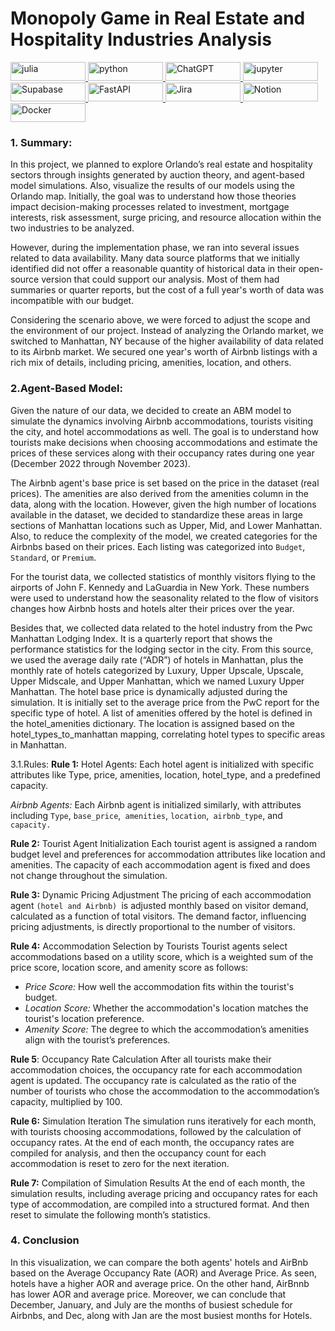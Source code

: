 # Monopoly Game in Real Estate and Hospitality Industries Analysis

<p align="left"> 
  <a href="https://julialang.org" target="_blank" rel="noreferrer"> <img src="https://img.shields.io/badge/Julia-9558B2?style=for-the-badge&logo=julia&logoColor=white" alt="julia" width="120" height="30"/> </a>
<a href="https://www.python.org" target="_blank" rel="noreferrer"> <img src="https://img.shields.io/badge/Python-FFD43B?style=for-the-badge&logo=python&logoColor=blue" alt="python" width="120" height="30"/> </a>  
<a href="https://chat.openai.com/" target="_blank" rel="noreferrer"> <img src="https://img.shields.io/badge/ChatGPT-74aa9c?style=for-the-badge&logo=openai&logoColor=white" alt="ChatGPT" width="120" height="30"/> </a> 
<a href="https://jupyter.org/" target="_blank" rel="noreferrer"> <img src="https://img.shields.io/badge/Jupyter-F37626.svg?&style=for-the-badge&logo=Jupyter&logoColor=white" alt="jupyter" width="120" height="30"/> </a>
<a href="https://supabase.com/" target="_blank" rel="noreferrer"> <img src="https://img.shields.io/badge/Supabase-181818?style=for-the-badge&logo=supabase&logoColor=white" alt="Supabase" width="120" height="30"/> </a>
<a href="https://fastapi.tiangolo.com/" target="_blank" rel="noreferrer"> <img src="https://img.shields.io/badge/fastapi-109989?style=for-the-badge&logo=FASTAPI&logoColor=white" alt="FastAPI" width="120" height="30"/> </a>
<a href="https://www.atlassian.com/software/jira" target="_blank" rel="noreferrer"> <img src="https://img.shields.io/badge/Jira-0052CC?style=for-the-badge&logo=Jira&logoColor=white" alt="Jira" width="120" height="30"/> </a>
<a href="https://www.notion.so/" target="_blank" rel="noreferrer"> <img src="https://img.shields.io/badge/Notion-000000?style=for-the-badge&logo=notion&logoColor=white" alt="Notion" width="120" height="30"/> </a>
<a href="https://www.docker.com/" target="_blank" rel="noreferrer"> <img src="https://img.shields.io/badge/Docker-2CA5E0?style=for-the-badge&logo=docker&logoColor=white" alt="Docker" width="120" height="30"/> </a>
</p>  


### 1. Summary:
In this project, we planned to explore Orlando’s real estate and hospitality sectors through insights generated by auction theory, and agent-based model simulations. Also, visualize the results of our models using the Orlando map. Initially, the goal was to understand how those theories impact decision-making processes related to investment, mortgage interests,  risk assessment, surge pricing,  and resource allocation within the two industries to be analyzed.

However, during the implementation phase, we ran into several issues related to data availability. Many data source platforms that we initially identified did not offer a reasonable quantity of historical data in their open-source version that could support our analysis. Most of them had summaries or quarter reports, but the cost of a full year's worth of data was incompatible with our budget.

Considering the scenario above, we were forced to adjust the scope and the environment of our project.  Instead of analyzing the Orlando market, we switched to Manhattan, NY because of the higher availability of data related to its Airbnb market. We secured one year's worth of Airbnb listings with a rich mix of details, including pricing, amenities, location, and others.

### 2.Agent-Based Model:

Given the nature of our data, we decided to create an ABM model to simulate the dynamics involving Airbnb accommodations, tourists visiting the city, and hotel accommodations as well. The goal is to understand how tourists make decisions when choosing accommodations and estimate the prices of these services along with their occupancy rates during one year (December 2022 through November 2023). 

The Airbnb agent's base price is set based on the price in the dataset (real prices). The amenities are also derived from the amenities column in the data, along with the location. However, given the high number of locations available in the dataset, we decided to standardize these areas in large sections of Manhattan locations such as Upper, Mid, and Lower Manhattan. Also, to reduce the complexity of the model, we created categories for the Airbnbs based on their prices. Each listing was categorized into `Budget`, `Standard`, or `Premium`.

For the tourist data, we collected statistics of monthly visitors flying to the airports of John F. Kennedy and LaGuardia in New York. These numbers were used to understand how the seasonality related to the flow of visitors changes how Airbnb hosts and hotels alter their prices over the year.

Besides that, we collected data related to the hotel industry from the Pwc Manhattan Lodging Index. It is a quarterly report that shows the performance statistics for the lodging sector in the city. From this source, we used the average daily rate (“ADR”) of hotels in Manhattan, plus the monthly rate of hotels categorized by Luxury, Upper Upscale, Upscale, Upper Midscale, and Upper Manhattan, which we named Luxury Upper Manhattan.  The hotel base price is dynamically adjusted during the simulation. It is initially set to the average price from the PwC report for the specific type of hotel. A list of amenities offered by the hotel is defined in the hotel_amenities dictionary.  The location is assigned based on the hotel_types_to_manhattan mapping, correlating hotel types to specific areas in Manhattan.

3.1.Rules:
**Rule 1:** Hotel Agents: Each hotel agent is initialized with specific attributes like Type, price, amenities, location, hotel_type, and a predefined capacity.

*Airbnb Agents:* Each Airbnb agent is initialized similarly, with attributes including  `Type`, `base_price`,` amenities`, `location`,` airbnb_type`, and `capacity.`


**Rule 2:** Tourist Agent Initialization
Each tourist agent is assigned a random budget level and preferences for accommodation attributes like location and amenities. The capacity of each accommodation agent is fixed and does not change throughout the simulation.


**Rule 3:** Dynamic Pricing Adjustment
The pricing of each accommodation agent `(hotel and Airbnb) `is adjusted monthly based on visitor demand, calculated as a function of total visitors. The demand factor, influencing pricing adjustments, is directly proportional to the number of visitors.

**Rule 4:** Accommodation Selection by Tourists
Tourist agents select accommodations based on a utility score, which is a weighted sum of the price score, location score, and amenity score as follows:

-   *Price Score:* How well the accommodation fits within the tourist's budget.
-   *Location Score:* Whether the accommodation's location matches the tourist's location preference.
-   *Amenity Score:* The degree to which the accommodation’s amenities align with the tourist’s preferences.

**Rule 5**: Occupancy Rate Calculation
After all tourists make their accommodation choices, the occupancy rate for each accommodation agent is updated. The occupancy rate is calculated as the ratio of the number of tourists who chose the accommodation to the accommodation’s capacity, multiplied by 100.

**Rule 6:** Simulation Iteration
The simulation runs iteratively for each month, with tourists choosing accommodations, followed by the calculation of occupancy rates. At the end of each month, the occupancy rates are compiled for analysis, and then the occupancy count for each accommodation is reset to zero for the next iteration.

**Rule 7:** Compilation of Simulation Results
At the end of each month, the simulation results, including average pricing and occupancy rates for each type of accommodation, are compiled into a structured format. And then reset to simulate the following month’s statistics.


### 4. Conclusion
In this visualization, we can compare the both agents' hotels and AirBnb based on the  Average Occupancy Rate (AOR) and Average Price. As seen, hotels have a higher AOR and average price. On the other hand, AirBnnb has lower AOR and average price. Moreover, we can conclude that December, January, and July are the months of busiest schedule for Airbnbs, and Dec, along with Jan are the most busiest months for Hotels.
